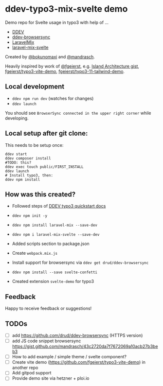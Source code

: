 # ddev-typo3-mix-svelte demo

Demo repo for Svelte usage in typo3 with help of ...

- [DDEV](https://github.com/drud/ddev)
- [ddev-browsersync](https://github.com/drud/ddev-browsersync)
- [LaravelMix](https://laravel-mix.com/)
- [laravel-mix-svelte](https://laravel-mix.com/extensions/svelte)

Created by [@bokunomaxi](https://github.com/bokunomaxi) and [@mandrasch](https://github.com/mandrasch).

Heavily inspired by work of [@fgeierst](https://gitgub.com/fgeierst), e.g. [Island Architecture gist](https://gist.github.com/fgeierst/4a36e80e9086ce5312e1c99a069bd41d), [fgeierst/typo3-vite-demo](https://github.com/fgeierst/typo3-vite-demo), [fgeierst/typo3-11-tailwind-demo](https://github.com/fgeierst/typo3-11-tailwind-demo).


## Local development

- `ddev npm run dev` (watches for changes)
- `ddev launch`

You should see `BrowserSync connected in the upper right corner` while developing.

## Local setup after git clone:

This needs to be setup once:

```
ddev start
ddev composer install
#TODO: this?
ddev exec touch public/FIRST_INSTALL
ddev launch
# Install typo3, then:
ddev npm install
```



## How was this created?

- Followed steps of [DDEV typo3 quickstart docs](https://ddev.readthedocs.io/en/latest/users/quickstart/#typo3)
- `ddev npm init -y`
- `ddev npm install laravel-mix --save-dev`
- `ddev npm i laravel-mix-svelte --save-dev`
- Added scripts section to package.json
- Create `webpack.mix.js`
- Install support for browsersync via `ddev get drud/ddev-browsersync`
- `ddev npm install --save svelte-confetti`

- Created extension `svelte-demo` for typo3


## Feedback

Happy to receive feedback or suggestions!

## TODOs

- [ ] add https://github.com/drud/ddev-browsersync (HTTPS version)
- [ ] add JS code snippet browsersync https://gist.github.com/mandrasch/43c2720da7f7672069a10acb27b3beb3
- [ ] How to add example / simple theme / svelte component?
- [ ] Create vite demo (https://github.com/fgeierst/typo3-vite-demo) in another repo
- [ ] Add gitpod support
- [ ] Provide demo site via hetzner + ploi.io
